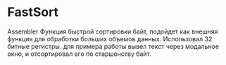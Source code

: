 # FastSort
Assembler 
Функция быстрой сортировки байт, подойдет как внешняя функция для обработки больших объемов данных.
Использовал 32 битные регистры.
для примера работы вывел текст через модальное окно, и отсортировал его по старшенству байт.
